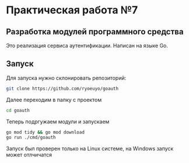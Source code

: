 # Практическая работа №7
## Разработка модулей программного средства

Это реализация сервиса аутентификации. Написан на языке Go.

## Запуск
Для запуска нужно склонировать репозиторий:
```bash
git clone https://github.com/ryoeuyo/goauth
```
Далее переходим в папку с проектом
```bash
cd goauth
```
Теперь подргужаем модули и запускаем
```bash
go mod tidy && go mod download
go run ./cmd/goauth
```

Запуск был проверен только на Linux системе, на Windows запуск может отлчичатся
